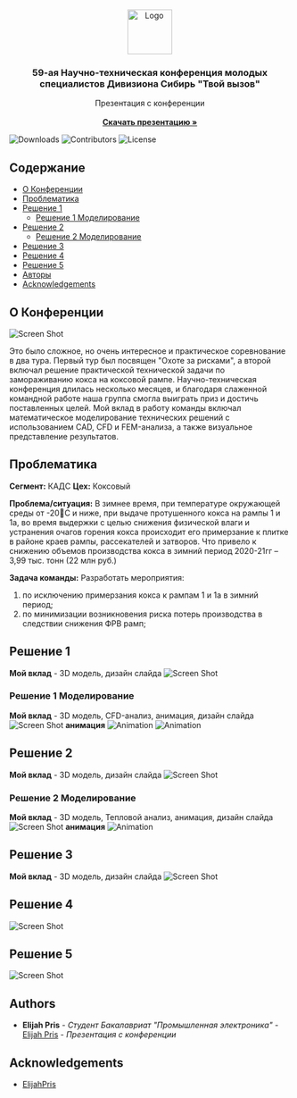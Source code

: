 <br/>
<p align="center">
  <a href="https://github.com/Elijah-Prisyazhnyuk/Conference">
    <img src="images/EVZ.svg" alt="Logo" width="80" height="80">
  </a>

  <h3 align="center">59-ая Научно-техническая конференция молодых специалистов Дивизиона Сибирь "Твой вызов"</h3>

  <p align="center">
    Презентация с конференции
    <br/>
    <br/>
    <a href="https://github.com/Elijah-Prisyazhnyuk/conference/raw/main/preza_dlya_finala.pptx"><strong>Скачать презентацию »</strong></a>
    <br/>
  </p>
</p>

![Downloads](https://img.shields.io/github/downloads/Elijah-Prisyazhnyuk/сonference/total) ![Contributors](https://img.shields.io/github/contributors/Elijah-Prisyazhnyuk/сonference?color=dark-green) ![License](https://img.shields.io/github/license/Elijah-Prisyazhnyuk/сonference) 

## Содержание

* [О Конференции](#about-the-conference)
* [Проблематика](#problema)
* [Решение 1](#solution-1)
  * [Решение 1 Моделирование](#solution-1-modeling)
* [Решение 2](#solution-2)
  * [Решение 2 Моделирование](#solution-2-modeling)
* [Решение 3](#solution-3)
* [Решение 4](#solution-4)
* [Решение 5](#solution-5)
* [Авторы](#authors)
* [Acknowledgements](#acknowledgements)

<a name="about-the-conference"></a>
## О Конференции

![Screen Shot](images/title.jpg)

Это было сложное, но очень интересное и практическое соревнование в два тура. Первый тур был посвящен "Охоте за рисками", а второй включал решение практической технической задачи по замораживанию кокса на коксовой рампе. Научно-техническая конференция длилась несколько месяцев, и благодаря слаженной командной работе наша группа смогла выиграть приз и достичь поставленных целей. Мой вклад в работу команды включал математическое моделирование технических решений с использованием CAD, CFD и FEM-анализа, а также визуальное представление результатов.

<a name="problema"></a>
## Проблематика

**Сегмент:** КАДС **Цех:** Коксовый

**Проблема/ситуация:**
В зимнее время, при температуре окружающей среды от -20С и ниже, при выдаче протушенного кокса на рампы 1 и 1а, во время выдержки с целью снижения физической влаги и устранения очагов горения кокса происходит его примерзание к плитке в районе краев рампы, рассекателей и затворов. Что привело к снижению объемов производства кокса в зимний период 2020-21гг – 3,99 тыс. тонн (22 млн руб.)

**Задача команды:**
Разработать мероприятия: 
1) по исключению примерзания кокса к рампам 1 и 1а в зимний период;
2) по минимизации возникновения риска потерь производства в следствии снижения ФРВ рамп;

<a name="solution-1"></a>
## Решение 1
**Мой вклад** - 3D модель, дизайн слайда
![Screen Shot](images/solution-1.jpg)

<a name="solution-1-modeling"></a>
### Решение 1 Моделирование
**Мой вклад** - 3D модель, CFD-анализ, анимация, дизайн слайда
![Screen Shot](images/solution-1-modeling.jpg)
**анимация**
![Animation](images/1.gif)
![Animation](images/2.gif)

<a name="solution-2"></a>
## Решение 2
**Мой вклад** - 3D модель, дизайн слайда
![Screen Shot](images/solution-2.jpg)

<a name="solution-2-modeling"></a>
### Решение 2 Моделирование
**Мой вклад** - 3D модель, Тепловой анализ, анимация, дизайн слайда
![Screen Shot](images/solution-2-modeling.jpg)
**анимация**
![Animation](images/3.gif)

<a name="solution-3"></a>
## Решение 3
**Мой вклад** - 3D модель, дизайн слайда
![Screen Shot](images/solution-3.jpg)

<a name="solution-4"></a>
## Решение 4
![Screen Shot](images/solution-4.jpg)

<a name="solution-5"></a>
## Решение 5
![Screen Shot](images/solution-5.jpg)

<a name="authors"></a>
## Authors

* **Elijah Pris** - *Студент Бакалавриат "Промышленная электроника"* - [Elijah Pris](https://github.com/ShaanCoding/) - *Презентация с конференции*

<a name="acknowledgements"></a>
## Acknowledgements

* [ElijahPris](https://github.com/ShaanCoding/)
